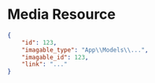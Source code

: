 # Media Resource


```json
{
    "id": 123,
    "imagable_type": "App\\Models\\...",
    "imagable_id": 123,
    "link": "..."
}
```
